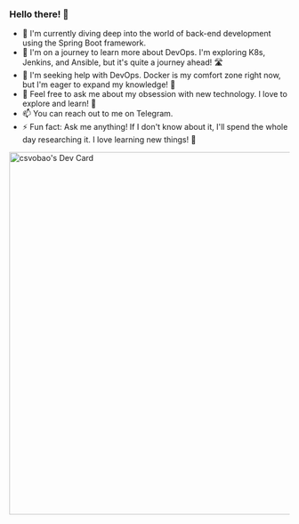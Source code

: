 ### Hello there! 👋

- 🔭 I'm currently diving deep into the world of back-end development using the Spring Boot framework.
- 🌱 I'm on a journey to learn more about DevOps. I'm exploring K8s, Jenkins, and Ansible, but it's quite a journey ahead! 🛣️
- 🤔 I'm seeking help with DevOps. Docker is my comfort zone right now, but I'm eager to expand my knowledge! 🥲
- 💬 Feel free to ask me about my obsession with new technology. I love to explore and learn! 🤩
- 📫 You can reach out to me on Telegram.
- ⚡ Fun fact: Ask me anything! If I don't know about it, I'll spend the whole day researching it. I love learning new things! 🔬

<a href="https://app.daily.dev/csvobao"><img src="https://api.daily.dev/devcards/v2/sVjOHnDq2MLElzyOsitMZ.png?r=pjy&type=wide" width="652" alt="csvobao's Dev Card"/></a>
